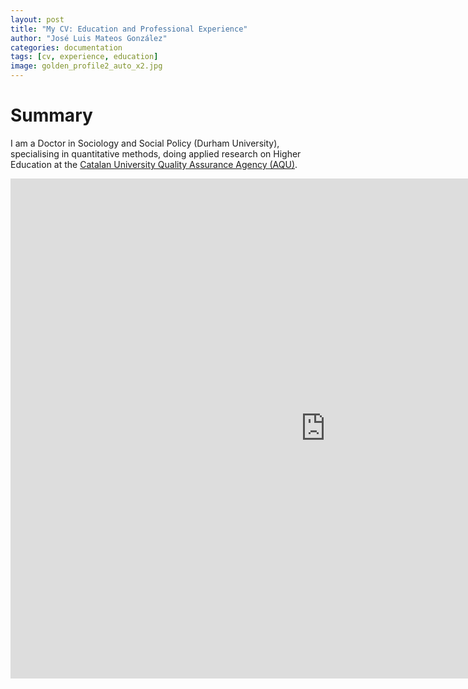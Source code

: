 ```yaml
---
layout: post
title: "My CV: Education and Professional Experience"
author: "José Luis Mateos González"
categories: documentation
tags: [cv, experience, education]
image: golden_profile2_auto_x2.jpg
---
```


# Summary
I am a Doctor in Sociology and Social Policy (Durham University), specialising in quantitative methods, doing applied research on Higher Education at the [Catalan University Quality Assurance Agency (AQU)](https://www.aqu.cat/en/).

<div style="text-align:center;">
<iframe src="https://storymaps.arcgis.com/stories/ff6f75b14b50458599f12a03cb57f059" width="200%" height="800px" frameborder="0" allowfullscreen allow="geolocation"></iframe>
</div>

